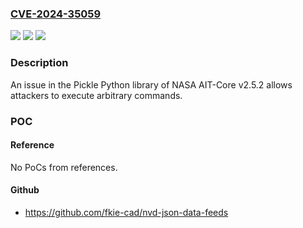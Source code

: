 ### [CVE-2024-35059](https://cve.mitre.org/cgi-bin/cvename.cgi?name=CVE-2024-35059)
![](https://img.shields.io/static/v1?label=Product&message=n%2Fa&color=blue)
![](https://img.shields.io/static/v1?label=Version&message=n%2Fa&color=blue)
![](https://img.shields.io/static/v1?label=Vulnerability&message=n%2Fa&color=brighgreen)

### Description

An issue in the Pickle Python library of NASA AIT-Core v2.5.2 allows attackers to execute arbitrary commands.

### POC

#### Reference
No PoCs from references.

#### Github
- https://github.com/fkie-cad/nvd-json-data-feeds

